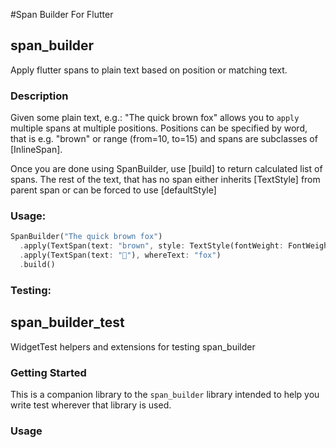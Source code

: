 #Span Builder For Flutter

## span_builder

Apply flutter spans to plain text based on position or matching text.

### Description

Given some plain text, e.g.: "The quick brown fox" allows you to `apply` multiple spans at multiple positions. Positions can be specified by word, that is e.g. "brown" or range (from=10, to=15) and spans are subclasses of [InlineSpan].

Once you are done using SpanBuilder, use [build] to return calculated list of spans.
The rest of the text, that has no span either inherits [TextStyle] from parent span or can be forced
to use [defaultStyle]

### Usage:

```dart
SpanBuilder("The quick brown fox")
  .apply(TextSpan(text: "brown", style: TextStyle(fontWeight: FontWeight.bold)))
  .apply(TextSpan(text: "🦊"), whereText: "fox")
  .build()
```

### Testing:

## span_builder_test

WidgetTest helpers and extensions for testing span_builder

### Getting Started

This is a companion library to the `span_builder` library intended to help you write test wherever that library is used.

### Usage
